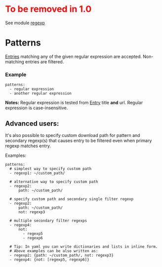 
<h1 style="color: red">To be removed in 1.0</h1>


See module [regexp](/FilterRegexp)

# Patterns

[Entries](/Entry) matching any of the given regular expression are accepted. Non-matching entries are filtered.

### Example

```
patterns:
  - regular expression
  - another regular expression
```

**Notes:** Regular expression is tested from [Entry](/Entry) title **and** url. Regular expression is case-insensitive.

## Advanced users:

It's also possible to specify custom download path for
pattern and secondary regexp(s) that causes entry to be
filtered even when primary regexp matches entry.

Examples:

```
patterns:
  # simplest way to specify custom path
  - regexp1: ~/custom_path/

  # alternative way to specify custom path
  - regexp2:
      path: ~/custom_path/

  # specify custom path and secondary single filter regexp
  - regexp2:
      path: ~/custom_path/
      not: regexp3

  # multiple secondary filter regexps
  - regexp4:
      not:
        - regexp5
        - regexp6

  # Tip: In yaml you can write dictionaries and lists in inline form.
  # Above examples can be also written as:
  - regexp2: {path: ~/custom_path/, not: regexp3}
  - regexp4: {not: [regexp5, regexp6]}
```